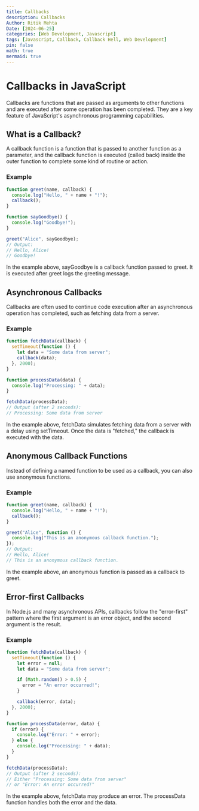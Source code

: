 ```yaml
---
title: Callbacks
description: Callbacks
Author: Ritik Mehta
Date: [2024-06-25]
categories: [Web Development, Javascript]
tags: [Javascript, Callback, Callback Hell, Web Development]
pin: false
math: true
mermaid: true
---
```


# Callbacks in JavaScript

Callbacks are functions that are passed as arguments to other functions and are executed after some operation has been completed. They are a key feature of JavaScript's asynchronous programming capabilities.

## What is a Callback?

A callback function is a function that is passed to another function as a parameter, and the callback function is executed (called back) inside the outer function to complete some kind of routine or action.

### Example

```javascript
function greet(name, callback) {
  console.log("Hello, " + name + "!");
  callback();
}

function sayGoodbye() {
  console.log("Goodbye!");
}

greet("Alice", sayGoodbye);
// Output:
// Hello, Alice!
// Goodbye!
```

In the example above, sayGoodbye is a callback function passed to greet. It is executed after greet logs the greeting message.

## Asynchronous Callbacks

Callbacks are often used to continue code execution after an asynchronous operation has completed, such as fetching data from a server.

### Example

```javascript
function fetchData(callback) {
  setTimeout(function () {
    let data = "Some data from server";
    callback(data);
  }, 2000);
}

function processData(data) {
  console.log("Processing: " + data);
}

fetchData(processData);
// Output (after 2 seconds):
// Processing: Some data from server
```

In the example above, fetchData simulates fetching data from a server with a delay using setTimeout. Once the data is "fetched," the callback is executed with the data.

## Anonymous Callback Functions

Instead of defining a named function to be used as a callback, you can also use anonymous functions.

### Example

```javascript
function greet(name, callback) {
  console.log("Hello, " + name + "!");
  callback();
}

greet("Alice", function () {
  console.log("This is an anonymous callback function.");
});
// Output:
// Hello, Alice!
// This is an anonymous callback function.
```

In the example above, an anonymous function is passed as a callback to greet.

## Error-first Callbacks

In Node.js and many asynchronous APIs, callbacks follow the "error-first" pattern where the first argument is an error object, and the second argument is the result.

### Example

```javascript
function fetchData(callback) {
  setTimeout(function () {
    let error = null;
    let data = "Some data from server";

    if (Math.random() > 0.5) {
      error = "An error occurred!";
    }

    callback(error, data);
  }, 2000);
}

function processData(error, data) {
  if (error) {
    console.log("Error: " + error);
  } else {
    console.log("Processing: " + data);
  }
}

fetchData(processData);
// Output (after 2 seconds):
// Either "Processing: Some data from server"
// or "Error: An error occurred!"
```

In the example above, fetchData may produce an error. The processData function handles both the error and the data.

